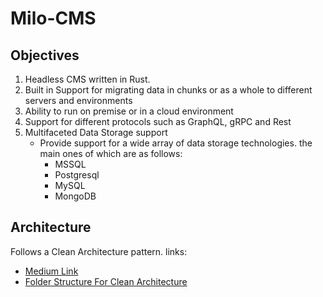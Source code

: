 # Milo-CMS

## Objectives

1. Headless CMS written in Rust.
2. Built in Support for migrating data in chunks or as a whole to different servers and environments
3. Ability to run on premise or in a cloud environment
4. Support for different protocols such as GraphQL, gRPC and Rest
5. Multifaceted Data Storage support
    - Provide support for a wide array of data storage technologies. the main ones of which are as follows:
      - MSSQL
      - Postgresql
      - MySQL
      - MongoDB

## Architecture

Follows a Clean Architecture pattern.
links:

- [Medium Link](https://lewisjohnbaxter.medium.com/understanding-the-clean-architecture-pattern-in-software-development-7a26a494419d)
- [Folder Structure For Clean Architecture](https://www.milanjovanovic.tech/blog/clean-architecture-folder-structure)
